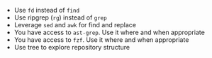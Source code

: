 - Use `fd` instead of `find`
- Use ripgrep (`rg`) instead of `grep`
- Leverage `sed` and `awk` for find and replace
- You have access to `ast-grep`. Use it where and when appropriate
- You have access to `fzf`. Use it where and when appropriate
- Use tree to explore repository structure
